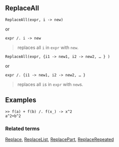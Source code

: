## ReplaceAll

```
ReplaceAll(expr, i -> new)
```
or
```
expr /. i -> new
```
> replaces all `i` in `expr` with `new`.

```
ReplaceAll(expr, {i1 -> new1, i2 -> new2, … } )
```
or
```
expr /. {i1 -> new1, i2 -> new2, … }
```
> replaces all `i`s in `expr` with `new`s.
 
## Examples
```
>> f(a) + f(b) /. f(x_) -> x^2
a^2+b^2
```


### Related terms 
[Replace](Replace.md),  [ReplaceList](ReplaceList.md), [ReplacePart](ReplacePart.md), [ReplaceRepeated](ReplaceRepeated.md)

